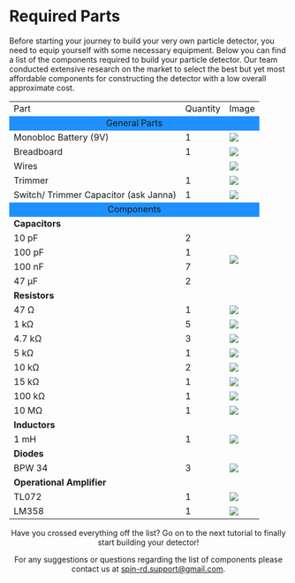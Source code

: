 # Required Parts

Before starting your journey to build your very own particle detector, you need to equip yourself with some necessary equipment. Below you can find a list of the components required to build your particle detector. Our team conducted extensive research on the market to select the best but yet most affordable components for constructing the detector with a low overall approximate cost. 


<div align="center">
<table>
 <tr>
  <td>Part</td>
  <td>Quantity</td>
  <td>Image</td>
 </tr>
 <tr>
  <tr bgcolor="DodgerBlue">
  <td colspan="3"> <div align="center">General Parts<div></td>
 </tr>
 <tr>
  <td> Monobloc Battery (9V)</td>
  <td>1</td>
  <td><img src="https://user-images.githubusercontent.com/89271138/130350170-1d2ed2c6-aebd-44cc-920d-21e063ce7b7b.png"></td>
 </tr>
 <tr>
  <td>Breadboard</td>
  <td>1</td>
  <td><img src="https://user-images.githubusercontent.com/89271138/130350727-0d7b934b-bc15-4114-9d9d-629f988a4d03.png"></td>
 </tr>
 <tr>
  <td>Wires</td>
  <td>&nbsp;</td>
  <td><img src="https://user-images.githubusercontent.com/89271138/130350798-8f8e2a5c-7a91-4e4e-a54d-d124cf1f16dd.png"></td>
 </tr>
 </tr>
 <tr>
  <td>Trimmer</td>
  <td>1</td>
  <td><img src="https://user-images.githubusercontent.com/89271138/130350804-719733f5-fb74-42b4-aedc-ab8f19deeae4.png"></td>
 </tr>
 <tr>
  <td>Switch/ Trimmer Capacitor (ask Janna)</td>
  <td>1</td>
  <td><img src="https://user-images.githubusercontent.com/89271138/130350822-afde2c35-5da7-4f7d-aea9-21c306a22d68.png"></td>
 </tr>
  <tr bgcolor="DodgerBlue">
  <td colspan="3"tomao> <div align="center">Components<div></td>
 </tr>
 <tr>
 <td colspan="3"> <b>Capacitors</b></td>
 </tr>
 <tr>
  <td>10 pF</td>
  <td>2</td>
  <td rowspan="4"><img src="https://user-images.githubusercontent.com/89271138/130351400-e4e6eb03-cab4-4bc0-b738-2db2329a7125.png"></td>
 </tr>
 <tr>
  <td>100 pF</td>
  <td>1</td>
 </tr>
 <tr>
  <td>100 nF</td>
  <td>7</td>
 </tr>
 <tr>
  <td>47 μF</td>
  <td>2</td>
 </tr>
 <tr>
  <td colspan="3"> <b>Resistors</b></td>
 </tr>
 <tr>
  <td>47 Ω</td>
  <td>1</td>
  <td><img src="https://user-images.githubusercontent.com/89271138/130352521-7d639eeb-9087-48ba-8f9c-42722df2040c.png"></td>
 </tr>
 <tr>
  <td> 1 kΩ</td>
  <td>5</td>
  <td><img src="https://user-images.githubusercontent.com/89271138/130352529-da2db8e0-c738-4e3c-b78a-4cf1e811933c.png"></td>
 </tr>
 <tr>
  <td>4.7 kΩ</td>
  <td>3</td>
  <td><img src="https://user-images.githubusercontent.com/89271138/130352535-669e5611-d912-4166-bade-68a06ffc8bc4.png"></td>
 </tr>
 <tr>
  <td>5 kΩ</td>
  <td>1</td>
  <td><img src="https://user-images.githubusercontent.com/89271138/130352546-b123ed7c-d2ea-4814-a162-5cbd2cea67d9.png"></td>
 </tr>
 <tr>
  <td>10 kΩ</td>
  <td>2</td>
  <td><img src="https://user-images.githubusercontent.com/89271138/130352552-28656a1a-63f1-4c3a-b4d8-61c4da870e52.png"></td>
 </tr>
 <tr>
  <td>15 kΩ</td>
  <td>1</td>
  <td><img src="https://user-images.githubusercontent.com/89271138/130352556-3d473fde-3379-4669-9b99-e62599ef6707.png"></td>
 </tr>
 <tr>
  <td>100 kΩ</td>
  <td>1</td>
  <td><img src="https://user-images.githubusercontent.com/89271138/130352560-28091426-d9ce-4796-97bb-5677e727e8b3.png"></td>
 </tr>
 <tr>
  <td>10 MΩ</td>
  <td>1</td>
  <td><img src="https://user-images.githubusercontent.com/89271138/130352563-c5901d7a-7840-4769-b920-57bb8e6234ab.png"></td>
 </tr>
 <tr>
  <td colspan="3"> <b>Inductors</b></td>
 </tr>
 <tr>
  <td>1 mH</td>
  <td>1</td>
  <td><img src="https://user-images.githubusercontent.com/89271138/130352937-50930170-84e2-47de-b23a-b458db3e586d.png"></td>
 </tr>
 <tr>
   <td colspan="3"> <b>Diodes</b></td>
 </tr>
 <tr>
  <td>BPW 34</td>
  <td>3</td>
  <td><img src="https://user-images.githubusercontent.com/89271138/130352946-a5f32c2b-4e82-4ff3-a27f-3b0f563b4ebe.png"></td>
 </tr>
 <tr>
  <td colspan="3"> <b>Operational Amplifier</b></td>
 </tr>
 <tr>
  <td>TL072</td>
  <td>1</td>
  <td><img src="https://user-images.githubusercontent.com/89271138/130352950-32a37d2e-7df7-4218-a79e-86b4137ae4b9.png"></td>
 </tr>
 <tr>
  <td>LM358</td>
  <td>1</td>
  <td><img src="https://user-images.githubusercontent.com/89271138/130353012-30e11e83-b6b7-4c55-8ee5-d00d90bd10f1.png"></td>
 </tr>
</table>
<div>

Have you crossed everything off the list?
Go on to the next tutorial to finally start building your detector!

For any suggestions or questions regarding the list of components please contact us at  <spin-rd.support@gmail.com>.
